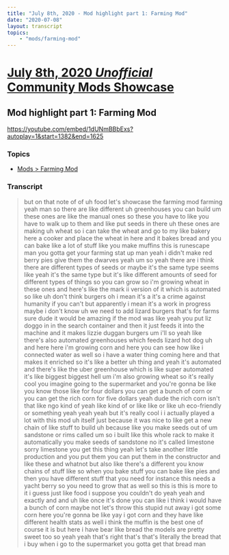 ```yaml
---
title: "July 8th, 2020 - Mod highlight part 1: Farming Mod"
date: "2020-07-08"
layout: transcript
topics: 
    - "mods/farming-mod"
---
```

# [July 8th, 2020 *Unofficial* Community Mods Showcase](../2020-07-08.md)
## Mod highlight part 1: Farming Mod
https://youtube.com/embed/1dUNmBBbExs?autoplay=1&start=1382&end=1625
### Topics
* [Mods > Farming Mod](../topics/mods/farming-mod.md)

### Transcript

> but on that note of of uh food
> let's showcase the farming mod
> farming yeah man so there are
> like different uh greenhouses you can
> build um
> these ones are like the manual ones so
> these you have to like
> you have to walk up to them and like put
> seeds in there uh these ones are making
> uh wheat
> so i can take the wheat and go to my
> like bakery here a cooker
> and place the wheat in here and it bakes
> bread and you can bake like a lot of
> stuff like you make muffins
> this is runescape man
> you gotta get your farming stat up man
> yeah i didn't make red berry pies give
> them the dwarves
> yeah um so yeah there are i think there
> are different types of
> seeds or maybe it's the same type
> seems like yeah it's the same type but
> it's like different amounts of seed for
> different types of
> things so you can grow so i'm growing
> wheat in these ones and here's like the
> mark ii version of it
> which is automated so like
> uh don't think burgers oh
> i mean it's a it's a crime against
> humanity if you can't but apparently
> i mean it's a work in progress maybe i
> don't know uh we need to add
> lizard burgers that's for
> farms sure dude it would be amazing if
> the mod was like yeah you put
> liz doggo in in the search container and
> then it just feeds it
> into the machine and it makes lizzie
> duggan burgers
> um i'll
> so yeah like there's also automated
> greenhouses which feeds
> lizard hot dog uh and here
> here i'm growing corn and here you can
> see how like i connected water as well
> so i have a water thing coming here
> and that makes it enriched so it's like
> a better uh
> thing and yeah it's automated and
> there's like the
> uber greenhouse which is like super
> automated it's like biggest
> biggest hell um i'm also growing wheat
> so it's really cool you imagine going to
> the supermarket
> and you're gonna be like you know those
> like for four dollars you can get
> a bunch of corn or you can get the rich
> corn for five dollars yeah
> dude the rich corn isn't that like ngo
> kind of
> yeah like kind of or like
> like or like uh eco-friendly or
> something yeah yeah yeah
> but it's really cool i i actually played
> a lot with this mod
> uh itself just because it was nice to
> like get a new
> chain of like stuff to build
> uh because like you make seeds
> out of um
> sandstone or rims called um
> so i built like this whole rack to make
> it automatically
> you make seeds of sandstone
> no it's called limestone sorry limestone
> you get this thing yeah let's take
> another little production
> and you put them you can put them in the
> constructor and like these and whatnot
> but also like there's a different you
> know chains of stuff like so when you
> bake stuff you can bake like pies and
> then you have different
> stuff that you need for instance this
> needs a yacht berry so you need to grow
> that as well
> so this is this is more to it i guess
> just like food i suppose you couldn't do
> yeah
> yeah and exactly and and uh like once
> it's done
> you can like i think i would have a
> bunch of corn maybe not let's throw this
> stupid nut away
> i got some corn here you're gonna be
> like yay i got corn
> and they have like different health
> stats as well i think the muffin is the
> best one
> of course it is but here i have bear
> like bread
> the models are pretty sweet too
> so yeah yeah that's right that's that's
> literally the bread
> that i buy when i go to the supermarket
> you gotta get that bread man
